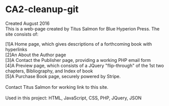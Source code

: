 # CA2-cleanup-git
Created August 2016<br>
This is a web-page created by Titus Salmon for Blue Hyperion Press. The site consists of:<br>

[1]A Home page, which gives descriptions of a forthcoming book with hyperlinks<br>
[2]An About the Author page<br>
[3]A Contact the Publisher page, providing a working PHP email form<br>
[4]A Preview page, which consists of a JQuery "flip-through" of the 1st two chapters, Bibliography, and Index of book<br>
[5]A Purchase Book page, securely powered by Stripe.<br>
<br>
Contact Titus Salmon for working link to this site.
<br><br>
Used in this project: HTML, JavaScript, CSS, PHP, JQuery, JSON

